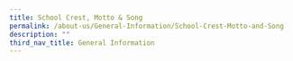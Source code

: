 ```yaml
---
title: School Crest, Motto & Song
permalink: /about-us/General-Information/School-Crest-Motto-and-Song
description: ""
third_nav_title: General Information
---
```

